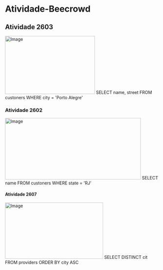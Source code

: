 # Atividade-Beecrowd
## Atividade 2603
<img width="295" height="191" alt="Image" src="https://github.com/user-attachments/assets/ea1969bb-074e-48ff-ad04-008d7de0ef45" />
SELECT name, street FROM custoners WHERE city = 'Porto Alegre'

### Atividade 2602
<img width="446" height="202" alt="Image" src="https://github.com/user-attachments/assets/efd507a4-9a11-4cba-973b-db1ceb519a7a" />
SELECT name FROM custoners WHERE state = 'RJ'

#### Atividade 2607
<img width="322" height="185" alt="Image" src="https://github.com/user-attachments/assets/5586f64e-29e1-4b9d-933b-e5e6fb46defb" />
SELECT DISTINCT cit FROM providers ORDER BY city ASC 
